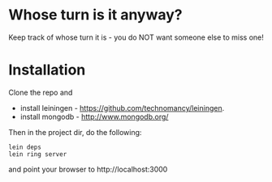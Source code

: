# Whose turn is it anyway?

Keep track of whose turn it is - you do NOT want someone else to miss one!

# Installation

  Clone the repo and 
  
  * install leiningen - https://github.com/technomancy/leiningen.
  * install mongodb - http://www.mongodb.org/
  
  Then in the project dir, do the following:
    
    lein deps
    lein ring server
    
  and point your browser to http://localhost:3000
    
  
  
  

